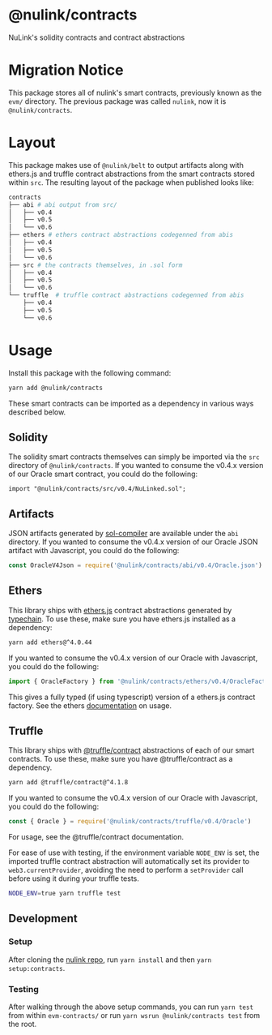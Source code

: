 # @nulink/contracts

NuLink's solidity contracts and contract abstractions

# Migration Notice

This package stores all of nulink's smart contracts, previously known as the `evm/` directory. The previous package was called `nulink`, now it is `@nulink/contracts`.

# Layout

This package makes use of `@nulink/belt` to output artifacts along with ethers.js and truffle contract abstractions from the smart contracts stored within `src`. The resulting layout of the package when published looks like:

```sh
contracts
├── abi # abi output from src/
│   ├── v0.4
│   ├── v0.5
│   └── v0.6
├── ethers # ethers contract abstractions codegenned from abis
│   ├── v0.4
│   ├── v0.5
│   └── v0.6
├── src # the contracts themselves, in .sol form
│   ├── v0.4
│   ├── v0.5
│   └── v0.6
└── truffle  # truffle contract abstractions codegenned from abis
    ├── v0.4
    ├── v0.5
    └── v0.6
```

# Usage

Install this package with the following command:

```sh
yarn add @nulink/contracts
```

These smart contracts can be imported as a dependency in various ways described below.

## Solidity

The solidity smart contracts themselves can simply be imported via the `src` directory of `@nulink/contracts`. If you wanted to consume the v0.4.x version of our Oracle smart contract, you could do the following:

```solidity
import "@nulink/contracts/src/v0.4/NuLinked.sol";
```

## Artifacts

JSON artifacts generated by [sol-compiler](https://sol-compiler.com/) are available under the `abi` directory. If you wanted to consume the v0.4.x version of our Oracle JSON artifact with Javascript, you could do the following:

```js
const OracleV4Json = require('@nulink/contracts/abi/v0.4/Oracle.json')
```

## Ethers

This library ships with [ethers.js](https://github.com/ethers-io/ethers.js/) contract abstractions generated by [typechain](https://github.com/ethereum-ts/TypeChain). To use these, make sure you have ethers.js installed as a dependency:

```sh
yarn add ethers@^4.0.44
```

If you wanted to consume the v0.4.x version of our Oracle with Javascript, you could do the following:

```ts
import { OracleFactory } from '@nulink/contracts/ethers/v0.4/OracleFactory'
```

This gives a fully typed (if using typescript) version of a ethers.js contract factory. See the ethers [documentation](https://docs.ethers.io/ethers.js/html/api-contract.html) on usage.

## Truffle

This library ships with [@truffle/contract](https://github.com/trufflesuite/truffle/tree/master/packages/contract#readme) abstractions of each of our smart contracts. To use these, make sure you have @truffle/contract as a dependency.

```sh
yarn add @truffle/contract@^4.1.8
```

If you wanted to consume the v0.4.x version of our Oracle with Javascript, you could do the following:

```js
const { Oracle } = require('@nulink/contracts/truffle/v0.4/Oracle')
```

For usage, see the @truffle/contract documentation.

For ease of use with testing, if the environment variable `NODE_ENV` is set, the imported truffle contract abstraction will automatically set its provider to `web3.currentProvider`, avoiding the need to perform a `setProvider` call before using it during your truffle tests.

```sh
NODE_ENV=true yarn truffle test
```

## Development


### Setup

After cloning the [nulink repo](https://github.com/smartercontractkit/nulink/), run `yarn install` and then `yarn setup:contracts`.

### Testing

After walking through the above setup commands, you can run `yarn test` from within `evm-contracts/` or run `yarn wsrun @nulink/contracts test` from the root.
